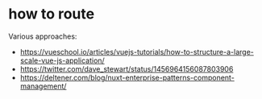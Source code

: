 # how to route

Various approaches:
- https://vueschool.io/articles/vuejs-tutorials/how-to-structure-a-large-scale-vue-js-application/
- https://twitter.com/dave_stewart/status/1456964156087803906
- https://deltener.com/blog/nuxt-enterprise-patterns-component-management/
